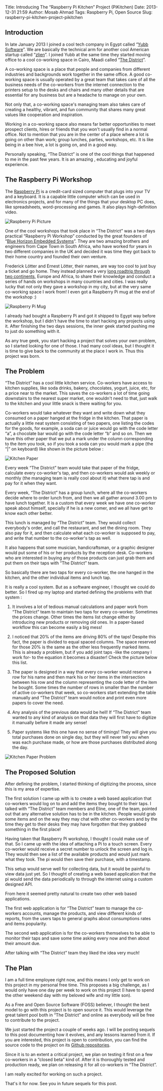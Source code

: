 Title: Introducing The “Raspberry Pi Kitchen” Project (PiKitchen)
Date: 2013-12-31 21:59
Author: Mosab Ahmad
Tags: Raspberry Pi, Open Source
Slug: raspberry-pi-kitchen-project-pikitchen


## Introduction

In late January 2013 I joined a cool tech company in Egypt called “[Yubb Software][]”. We are basically the technical arm for another cool American startup called “[zlien][]”. I joined Yubb at the same time they started moving office to a cool co-working space in Cairo, Maadi called “[The District][]”.

A co-working space is a place that people and companies from different industries and backgrounds work together in the same office. A good co-working space is usually operated by a great team that takes care of all the business needs of the co-workers from the internet connection to the printers setup to the desks and chairs and many other details that are essential for any business but are a headache to manage on your own.

Not only that, a co-working space's managing team also takes care of creating a healthy, vibrant, and fun community that shares many great values like cooperation and inspiration.

Working in a  co-working space also means far better opportunities to meet prospect clients, hires or friends that you won't usually find in a normal office. Not to mention that you are in the center of a place where a lot is going on other than work; group lunches, parties, workshops, etc. It is like being in a bee hive, a lot is going on, and in a good way.

Personally speaking, “The District” is one of the cool things that happened to me in the past few years. It is an amazing , educating and joyful experience.


## The Raspberry Pi Workshop

The [Raspberry Pi][] is a credit-card sized computer that plugs into your TV and a keyboard. It is a capable little computer which can be used in electronics projects, and for many of the things that your desktop PC does, like spreadsheets, word-processing and games. It also plays high-definition video.

![Raspberry Pi Picture][]

One of the cool workshops that took place in  “The District” was a  two days practical “Raspberry Pi Workshop” conducted by the great founders of “[Blue Horizon Embedded Systems][]”. They are two amazing brothers and engineers from Cape Town in South Africa, who have worked for years in two different companies in the UK and decided it was time they got back to their home country and founded their own venture.

Frederick Lötter and Ernest Lötter, their names, are way too cool to just buy a ticket and go home. They instead planned a very [long roadtrip through two continents][], Europe and Africa, to share their knowledge and conduct a series of hands on workshops in many countries and cities. I was really lucky that not only they gave a workshop in my city, but at the very same co-working space I work from! I even got a Raspberry Pi mug at the end of the workshop :)

![Raspberry Pi Mug][]

I already had bought a Raspberry Pi and got it shipped to Egypt way before the workshop, but I didn't have the time to start hacking any projects using it. After finishing the two days sessions, the inner geek started pushing me to just do something with it.

As any true geek, you start hacking a project that solves your own problem, so I started looking for one of those. I had many cool ideas, but I thought it is time to give back to the community at the place I work in. Thus this project was born.

## The Problem

“The District” has a cool little kitchen service. Co-workers have access to kitchen supplies, like soda drinks, bakery, chocolates, yogurt, juice, etc, for a price near to the market. This saves the co-workers a lot of time going downstairs to the nearest super market, one wouldn't need to that, just walk to the kitchen and your little snack is there waiting for you.

Co-workers would take whatever they want and write down what they consumed on a paper hanged at the fridge in the kitchen. That paper is actually a little neat system consisting of two papers, one listing the codes for the goods, for example, a soda can or juice would go with the code letter “a”, a chocolate bar would go with the code letter “b” and so on. Then we have this other paper that we put a mark under the column corresponding to the item you took, so if you took a soda can you would mark a pipe (the “|” on keyboard) like shown in the picture below :

![Kitchen Paper][]

Every week “The District” team would take that paper of the fridge, calculate every co-worker's tap, and then co-workers would ask weekly or monthly (the managing team is really cool about it) what there tap is and pay for it when they want.

Every week, “The District” has a group lunch, where all the co-workers decide where to order lunch from, and then we all gather around 3.00 pm to have lunch together. It is a custom that every week we have one co-worker speak about himself, specially if he is a new comer, and we all have get to know each other better.

This lunch is managed by “The District” team. They would collect everybody's order, and call the restaurant, and set the dining room. They also pay for it, and then calculate what each co-worker is supposed to pay, and write that number to the co-worker's tap as well.

It also happens that some musician, handicraftsman, or a graphic designer would put some of his or her products by the reception desk. Co-workers who are interested in buying any of those products can just grab them and put them on their taps with “The District” team.

So basically there are two taps for every co-worker, the one hanged in the kitchen, and the other individual items and lunch tap.

It is really a cool system. But as a software engineer, I thought we could do better. So I fired up my laptop and started defining the problems with that system :

1. It involves a lot of tedious manual calculations and paper work from “The District” team to maintain two taps for every co-worker.
Sometimes the prices change. Other times the items list change either by introducing new products or removing old ones. In a paper-based workflow this can become easily a big mess!

2. I noticed that 20% of the items are driving 80% of the taps! Despite this fact, the paper is divided to equal spaced columns. The space reserved for those 20% is the same as the other less frequently marked items. This is already a problem, but if you add joint taps -like the company I work for- to the equation it becomes a disaster! Check the picture below this list.

3. The paper is designed in a way that every co-worker would reserve a row for his name and then mark his or her items in the intersection between his row and the column representing the code letter of the item he bought. Some times the number of rows in smaller than the number of active co-workers that week, so co-workers start extending the table manually and “The District” team would notice and print even more papers to cover the need.

4. Any analysis of the previous data would be hell! If “The District” team wanted to any kind of analysis on that data they will first have to digitize it manually before it made any sense!

5. Paper systems like this one have no sense of timings! They will give you total purchases done on single day, but they will never tell you when was each purchase made, or how are those purchases distributed along the day.

![Kitchen Paper Problem][]

## The Proposed Solution

After defining the problem, I started thinking of digitizing the process, since this is my area of expertise.

The first solution I came up with is to create a web based application that co-workers would log on to and add the items they bought to their taps. I talked with “The District” team members and Eline, one of the team, pointed out that any alternative solution has to be in the kitchen. People would grab some items and on the way they may chat with other co-workers and by the time they get to their desks they may have forgotten that they grabbed something in the first place!

Having taken that Raspberry Pi workshop, I thought I could make use of that. So I came up with the idea of attaching a Pi to a touch screen. Every co-worker would receive a secret number to unlock the screen and log in. They would then see a list of the available products and would just mark what they took. The pi would then save their purchase, with a timestamp.

This setup would serve well for collecting data, but it would be painful to view data just yet. So I thought of creating a web based application that the pi would send the data periodically to through the internet using a custom designed API.

From here it seemed pretty natural to create two other web based applications.

The first web application is for “The District” team to manage the co-workers accounts, manage the products, and view different kinds of reports, from the users taps to general graphs about consumptions rates and items popularity.

The second web application is for the co-workers themselves to be able to monitor their taps and save some time asking every now and then about their amount due.

After talking with “The District” team they liked the idea very much!

## The Plan

I am a full time employee right now, and this means I only get to work on this project in my personal free time. This proposes a big challenge, as I would only have one day per week to work on this project (I have to spend the other weekend day with my beloved wife and my little son).

As a Free and Open Source Software (FOSS) believer, I thought the best model to go with this project is to open source it. This would leverage the great talent pool both in “The District” and online as everybody will be free to contribute to the project.

We just started the project a couple of weeks ago. I will be posting sequels to this post documenting how it evolves, and any lessons learned from it. If you are interested, this project is open to contribution, you can find the source code to the project on its [Github repositories][].

Since it is to an extent a critical project, we plan on testing it first on a few co-workers in a “closed beta” kind of. After it is thoroughly tested and production ready, we plan on releasing it for all co-workers in “The District”.

I am really excited for working on such a project.

That's it for now. See you in future sequels for this post.


[Yubb Software]: http://www.yubb-software.com
[zlien]: http://www.zlien.com
[The District]: http://www.district-egypt.com
[Raspberry Pi]: http://www.raspberrypi.org/faqs
[Raspberry Pi Picture]: http://upload.wikimedia.org/wikipedia/commons/thumb/3/3d/RaspberryPi.jpg/800px-RaspberryPi.jpg
[Raspberry Pi Mug]: http://distilleryimage7.ak.instagram.com/580354b23fa611e3b94022000aeb0db5_8.jpg
[Blue Horizon Embedded Systems]: http://www.bluehorizonembedded.co.za/
[long roadtrip through two continents]: http://www.raspberrypi.org/archives/3939
[Kitchen Paper]: http://farm6.staticflickr.com/5475/11676439544_2e3e8a037a_c.jpg
[Kitchen Paper Problem]: http://farm3.staticflickr.com/2807/11676439514_6b1271daa0_c.jpg
[Github repositories]: https://github.com/organizations/PiDistrict

